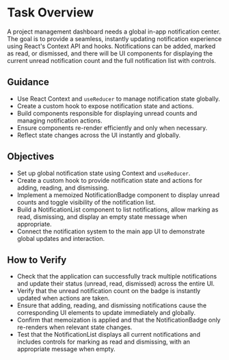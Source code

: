 # Task Overview

A project management dashboard needs a global in-app notification center. The goal is to provide a seamless, instantly updating notification experience using React's Context API and hooks. Notifications can be added, marked as read, or dismissed, and there will be UI components for displaying the current unread notification count and the full notification list with controls.

## Guidance
- Use React Context and `useReducer` to manage notification state globally.
- Create a custom hook to expose notification state and actions.
- Build components responsible for displaying unread counts and managing notification actions.
- Ensure components re-render efficiently and only when necessary.
- Reflect state changes across the UI instantly and globally.

## Objectives
- Set up global notification state using Context and `useReducer`.
- Create a custom hook to provide notification state and actions for adding, reading, and dismissing.
- Implement a memoized NotificationBadge component to display unread counts and toggle visibility of the notification list.
- Build a NotificationList component to list notifications, allow marking as read, dismissing, and display an empty state message when appropriate.
- Connect the notification system to the main app UI to demonstrate global updates and interaction.

## How to Verify
- Check that the application can successfully track multiple notifications and update their status (unread, read, dismissed) across the entire UI.
- Verify that the unread notification count on the badge is instantly updated when actions are taken.
- Ensure that adding, reading, and dismissing notifications cause the corresponding UI elements to update immediately and globally.
- Confirm that memoization is applied and that the NotificationBadge only re-renders when relevant state changes.
- Test that the NotificationList displays all current notifications and includes controls for marking as read and dismissing, with an appropriate message when empty.

